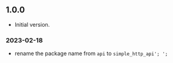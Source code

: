 ## 1.0.0

- Initial version.

### 2023-02-18

- rename the package name from `api` to `simple_http_api';
';
`
